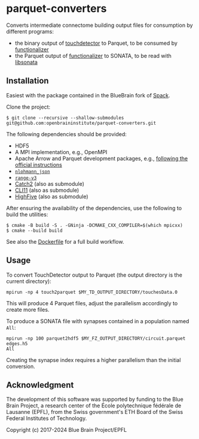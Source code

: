 # parquet-converters

Converts intermediate connectome building output files for consumption by different
programs:

* the binary output of [touchdetector][1] to Parquet, to be consumed by [functionalizer][2]
* the Parquet output of [functionalizer][2] to SONATA, to be read with [libsonata][3]

[1]: https://github.com/BlueBrain/touchdetector
[2]: https://github.com/BlueBrain/functionalizer
[3]: https://github.com/BlueBrain/libsonata

## Installation

Easiest with the package contained in the BlueBrain fork of [Spack](https://github.com/BlueBrain/spack).

Clone the project:

```console
$ git clone --recursive --shallow-submodules git@github.com:openbraininstitute/parquet-converters.git
```

The following dependencies should be provided:

* HDF5
* A MPI implementation, e.g., OpenMPI
* Apache Arrow and Parquet development packages, e.g., [following the official instructions][4]
* [`nlohmann_json`][5]
* [`range-v3`][6]
* [Catch2][7] (also as submodule)
* [CLI11][9] (also as submodule)
* [HighFive][8] (also as submodule)

After ensuring the availability of the dependencies, use the following to build the
utilities:
```console
$ cmake -B build -S . -GNinja -DCMAKE_CXX_COMPILER=$(which mpicxx)
$ cmake --build build
```

[4]: https://arrow.apache.org/install/
[5]: https://github.com/nlohmann/json
[6]: https://github.com/ericniebler/range-v3
[7]: https://github.com/catchorg/Catch2
[8]: https://github.com/BlueBrain/HighFive/
[9]: https://github.com/CLIUtils/CLI11

See also the [Dockerfile](Dockerfile) for a full build workflow.

## Usage

To convert TouchDetector output to Parquet (the output directory is the
current directory):
```
mpirun -np 4 touch2parquet $MY_TD_OUTPUT_DIRECTORY/touchesData.0
```
This will produce 4 Parquet files, adjust the parallelism accordingly to
create more files.

To produce a SONATA file with synapses contained in a population named
`All`:
```
mpirun -np 100 parquet2hdf5 $MY_FZ_OUTPUT_DIRECTORY/circuit.parquet edges.h5
All
```
Creating the synapse index requires a higher parallelism than the initial
conversion.

## Acknowledgment

The development of this software was supported by funding to the Blue Brain Project,
a research center of the École polytechnique fédérale de Lausanne (EPFL),
from the Swiss government's ETH Board of the Swiss Federal Institutes of Technology.

Copyright (c) 2017-2024 Blue Brain Project/EPFL

